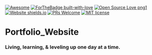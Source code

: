 [![Awesome](https://cdn.rawgit.com/sindresorhus/awesome/d7305f38d29fed78fa85652e3a63e154dd8e8829/media/badge.svg)](https://github.com/EugeneAbongo/Portfolio_Website) [![ForTheBadge built-with-love](http://ForTheBadge.com/images/badges/built-with-love.svg)](https://github.com/EugeneAbongo/Portfolio_Website)
[![Open Source Love png1](https://badges.frapsoft.com/os/v1/open-source.png?v=103)](https://github.com/EugeneAbongo/Portfolio_Website)
[![Website shields.io](https://img.shields.io/website-up-down-green-red/http/shields.io.svg)](https://EugeneAbongo.githiub.io)
[![PRs Welcome](https://img.shields.io/badge/PRs-welcome-brightgreen.svg?style=flat-square)](https://github.com/EugeneAbongo/Portfolio_Website/pulls)  [![MIT license](https://img.shields.io/badge/License-MIT-blue.svg)](https://lbesson.mit-license.org/)


# Portfolio_Website 
### Living, learning, & leveling up one day at a time.